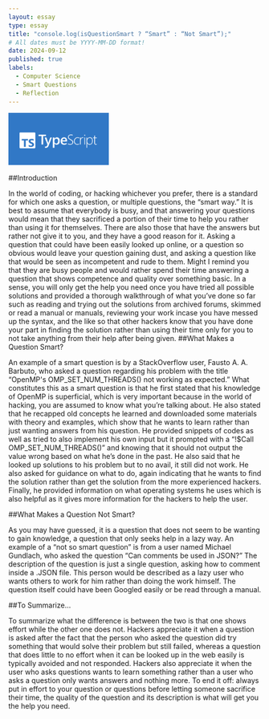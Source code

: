 ```yaml
---
layout: essay
type: essay
title: "console.log(isQuestionSmart ? “Smart” : “Not Smart”);"
# All dates must be YYYY-MM-DD format!
date: 2024-09-12
published: true
labels:
  - Computer Science
  - Smart Questions
  - Reflection
---
```


<img width="200px" class="rounded float-start pe-4" src="../img/TypeScript.png">

##Introduction
	<p>In the world of coding, or hacking whichever you prefer, there is a standard for which one asks a question, or multiple questions, the “smart way.” It is best to assume that everybody is busy, and that answering your questions would mean that they sacrificed a portion of their time to help you rather than using it for themselves. There are also those that have the answers but rather not give it to you, and they have a good reason for it. Asking a question that could have been easily looked up online, or a question so obvious would leave your question gaining dust, and asking a question like that would be seen as incompetent and rude to them. Might I remind you that they are busy people and would rather spend their time answering a question that shows competence and quality over something basic. In a sense, you will only get the help you need once you have tried all possible solutions and provided a thorough walkthrough of what you’ve done so far such as reading and trying out the solutions from archived forums, skimmed or read a manual or manuals, reviewing your work incase you have messed up the syntax, and the like so that other hackers know that you have done your part in finding the solution rather than using their time only for you to not take anything from their help after being given.
##What Makes a Question Smart?</p>
	<p>An example of a smart question is by a StackOverflow user, Fausto A. A. Barbuto, who asked a question regarding his problem with the title “OpenMP's OMP_SET_NUM_THREADS() not working as expected.” What constitutes this as a smart question is that he first stated that his knowledge of OpenMP is superficial, which is very important because in the world of hacking, you are assumed to know what you’re talking about. He also stated that he recapped old concepts he learned and downloaded some materials with theory and examples, which show that he wants to learn rather than just wanting answers from his question. He provided snippets of codes as well as tried to also implement his own input but it prompted with a “!$Call OMP_SET_NUM_THREADS()” and knowing that it should not output the value wrong based on what he’s done in the past. He also said that he looked up solutions to his problem but to no avail, it still did not work. He also asked for guidance on what to do, again indicating that he wants to find the solution rather than get the solution from the more experienced hackers. Finally, he provided information on what operating systems he uses which is also helpful as it gives more information for the hackers to help the user.</p>
##What Makes a Question Not Smart?
	<p>As you may have guessed, it is a question that does not seem to be wanting to gain knowledge, a question that only seeks help in a lazy way. An example of a “not so smart question” is from a user named Michael Gundlach, who asked the question “Can comments be used in JSON?” The description of the question is just a single question, asking how to comment inside a .JSON file. This person would be described as a lazy user who wants others to work for him rather than doing the work himself. The question itself could have been Googled easily or be read through a manual.</p>
##To Summarize…
	<p>To summarize what the difference is between the two is that one shows effort while the other one does not. Hackers appreciate it when a question is asked after the fact that the person who asked the question did try something that would solve their problem but still failed, whereas a question that does little to no effort when it can be looked up in the web easily is typically avoided and not responded. Hackers also appreciate it when the user who asks questions wants to learn something rather than a user who asks a question only wants answers and nothing more. To end it off: always put in effort to your question or questions before letting someone sacrifice their time, the quality of the question and its description is what will get you the help you need.</p>
